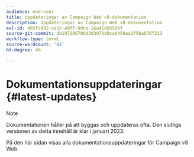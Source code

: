 ```yaml
---
audience: end-user
title: Uppdateringar av Campaign Web v8-dokumentation
description: Uppdateringar av Campaign Web v8-dokumentation
exl-id: d65fcd92-ce3c-49ff-9dce-16a41d0558bf
source-git-commit: db197206700d3d3973d9cad459aa2f56ab76f213
workflow-type: tm+mt
source-wordcount: '42'
ht-degree: 4%

---
```


# Dokumentationsuppdateringar {#latest-updates}

>[!NOTE]
>
>Dokumentationen håller på att byggas och uppdateras ofta. Den slutliga versionen av detta innehåll är klar i januari 2023.

På den här sidan visas alla dokumentationsuppdateringar för Campaign v8 Web.

